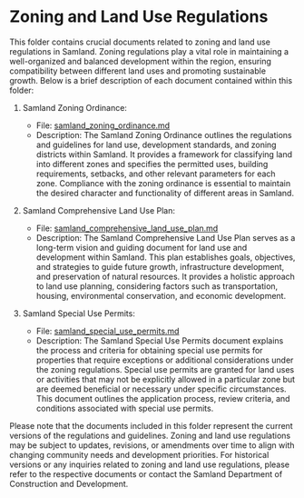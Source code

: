 # Zoning and Land Use Regulations

This folder contains crucial documents related to zoning and land use regulations in Samland. Zoning regulations play a vital role in maintaining a well-organized and balanced development within the region, ensuring compatibility between different land uses and promoting sustainable growth. Below is a brief description of each document contained within this folder:

1. Samland Zoning Ordinance:
   - File: [samland_zoning_ordinance.md](./samland_zoning_ordinance.md)
   - Description: The Samland Zoning Ordinance outlines the regulations and guidelines for land use, development standards, and zoning districts within Samland. It provides a framework for classifying land into different zones and specifies the permitted uses, building requirements, setbacks, and other relevant parameters for each zone. Compliance with the zoning ordinance is essential to maintain the desired character and functionality of different areas in Samland.

2. Samland Comprehensive Land Use Plan:
   - File: [samland_comprehensive_land_use_plan.md](./samland_comprehensive_land_use_plan.md)
   - Description: The Samland Comprehensive Land Use Plan serves as a long-term vision and guiding document for land use and development within Samland. This plan establishes goals, objectives, and strategies to guide future growth, infrastructure development, and preservation of natural resources. It provides a holistic approach to land use planning, considering factors such as transportation, housing, environmental conservation, and economic development.

3. Samland Special Use Permits:
   - File: [samland_special_use_permits.md](./samland_special_use_permits.md)
   - Description: The Samland Special Use Permits document explains the process and criteria for obtaining special use permits for properties that require exceptions or additional considerations under the zoning regulations. Special use permits are granted for land uses or activities that may not be explicitly allowed in a particular zone but are deemed beneficial or necessary under specific circumstances. This document outlines the application process, review criteria, and conditions associated with special use permits.

Please note that the documents included in this folder represent the current versions of the regulations and guidelines. Zoning and land use regulations may be subject to updates, revisions, or amendments over time to align with changing community needs and development priorities. For historical versions or any inquiries related to zoning and land use regulations, please refer to the respective documents or contact the Samland Department of Construction and Development.
